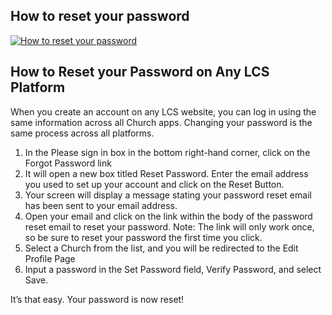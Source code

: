 ## How to reset your password

[![How to reset your password](https://img.youtube.com/vi/7jRsiJOgg-0/0.jpg)](https://www.youtube.com/watch?v=7jRsiJOgg-0)

## How to Reset your Password on Any LCS Platform

When you create an account on any LCS website, you can log in using the same information across all Church apps. Changing your password is the same process across all platforms.

1. In the Please sign in box in the bottom right-hand corner, click on the Forgot Password link
2. It will open a new box titled Reset Password. Enter the email address you used to set up your account and click on the Reset Button.
3. Your screen will display a message stating your password reset email has been sent to your email address.
4. Open your email and click on the link within the body of the password reset email to reset your password. Note: The link will only work once, so be sure to reset your password the first time you click.
5. Select a Church from the list, and you will be redirected to the Edit Profile Page
6. Input a password in the Set Password field, Verify Password, and select Save.

It’s that easy. Your password is now reset!
